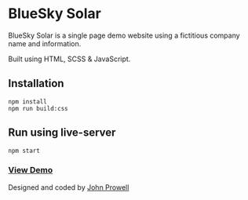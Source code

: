 # BlueSky Solar

BlueSky Solar is a single page demo website using a fictitious company name and information.

Built using HTML, SCSS & JavaScript.

## Installation

```
npm install
npm run build:css
```

## Run using live-server

```
npm start
```

### [View Demo](https://blueskysolar.netlify.com)

Designed and coded by <a href="http://www.johnprowell.dev" target="_blank">John Prowell</a>
